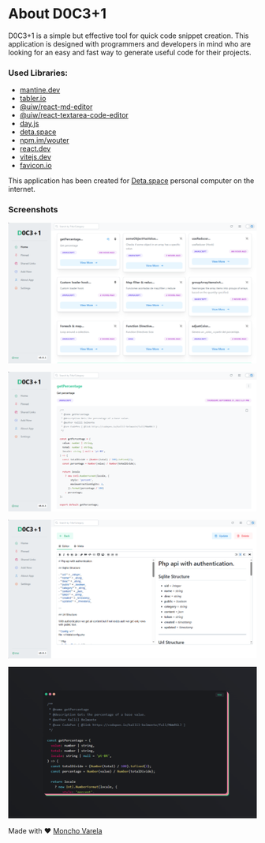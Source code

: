 # About D0C3+1

D0C3+1 is a simple but effective tool for quick code snippet creation. This application is designed with programmers and developers in mind who are looking for an easy and fast way to generate useful code for their projects.

### Used Libraries:

- [mantine.dev](https://mantine.dev/)
- [tabler.io](https://tabler.io/)
- [@uiw/react-md-editor](https://github.com/uiwjs/react-md-editor)
- [@uiw/react-textarea-code-editor](https://github.com/uiwjs/react-textarea-code-editor)
- [day.js](https://day.js.org/)
- [deta.space](https://deta.space/)
- [npm.im/wouter](https://npm.im/wouter)
- [react.dev](https://react.dev/)
- [vitejs.dev](https://vitejs.dev/)
- [favicon.io](https://favicon.io/favicon-converter/)


This application has been created for [Deta.space](https://deta.space/) personal computer on the internet. 

### Screenshots

![Home](screenshots/1.png)

![View](screenshots/2.png)

![Markdown](screenshots/3.png)

![Share code](screenshots/4.png)

Made with ♥ [Moncho Varela](https://monchovarela.es)